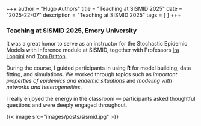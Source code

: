 +++
author = "Hugo Authors"
title = "Teaching at SISMID 2025"
date = "2025-22-07"
description = "Teaching at SISMID 2025"
tags = [
]
+++



### Teaching at SISMID 2025, Emory University

It was a great honor to serve as an instructor for the Stochastic Epidemic Models with Inference module at SISMID, together with Professors [Ira Longini](https://phhp.ufl.edu/profile/longini-ira/) and [Tom Britton](https://staff.math.su.se/tom.britton/).  

During the course, I guided participants in using **R** for model building, data fitting, and simulations. We worked through topics such as *important properties of epidemics and endemic situations* and *modeling with networks and heterogeneities*.  

I really enjoyed the energy in the classroom — participants asked thoughtful questions and were deeply engaged throughout.   

{{< image src="images/posts/sismid.jpg" >}}



